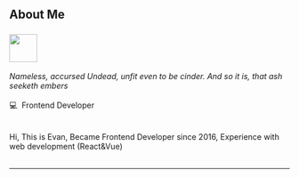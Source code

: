 <div>
  <h2>About Me</h2>
</div>
<h3>
  <img src="https://raw.githubusercontent.com/unkindledG/unkindledG/master/assets/dark-souls-bonfire.gif" alt="" width="50" />

  </h3>
  <div>
  <i>
    Nameless, accursed Undead, unfit even to be cinder. And so it is, that ash
    seeketh embers
  </i>
</div>
<br />
<span> 💻 &nbsp;Frontend Developer </span>
<br />
<br />
<br />
<span>
  Hi,
  This is Evan, Became Frontend Developer since 2016, Experience with web development (React&Vue)</span
>
<br />
<br />


<hr />
<br />

